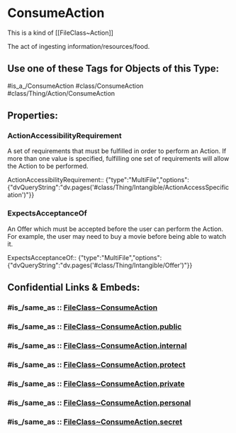 ﻿---
excludes: 
extends: FileClass~Thing/FileClass~Action
fields:
- id: 0G1HRg
  name: ActionAccessibilityRequirement
  options:
    dvQueryString: "dv.pages('#class/Thing/Intangible/ActionAccessSpecification')"
  type: MultiFile
  path: ''
- id: vyIdbm
  name: ExpectsAcceptanceOf
  options:
    dvQueryString: "dv.pages('#class/Thing/Intangible/Offer')"
  type: MultiFile
  path: ''
icon: link-2
limit: 9
mapWithTag: true
tagNames:
- class/ConsumeAction
- class/Thing/Action/ConsumeAction
- is_a_/ConsumeAction
- schema-org/ConsumeAction
tags:
- class/FileClass
- class/ConsumeAction
- is_a_/ConsumeAction
- class/Thing/Action/ConsumeAction
version: 2.0
---

# ConsumeAction
This is a kind of [[FileClass~Action]]

The act of ingesting information/resources/food.


## Use one of these Tags for Objects of this Type:

#is_a_/ConsumeAction
#class/ConsumeAction
#class/Thing/Action/ConsumeAction

## Properties:

### ActionAccessibilityRequirement
A set of requirements that must be fulfilled in order to perform an Action. If more than one value is specified, fulfilling one set of requirements will allow the Action to be performed.

ActionAccessibilityRequirement:: {"type":"MultiFile","options":{"dvQueryString":"dv.pages('#class/Thing/Intangible/ActionAccessSpecification')"}}

### ExpectsAcceptanceOf
An Offer which must be accepted before the user can perform the Action. For example, the user may need to buy a movie before being able to watch it.

ExpectsAcceptanceOf:: {"type":"MultiFile","options":{"dvQueryString":"dv.pages('#class/Thing/Intangible/Offer')"}}


## Confidential Links & Embeds: 

### #is_/same_as :: [FileClass~ConsumeAction](/_Standards/fileClass/FileClass~Thing/FileClass~Action/FileClass~ConsumeAction.md) 

### #is_/same_as :: [FileClass~ConsumeAction.public](/_public/fileClass/FileClass~Thing/FileClass~Action/FileClass~ConsumeAction.public.md) 

### #is_/same_as :: [FileClass~ConsumeAction.internal](/_internal/fileClass/FileClass~Thing/FileClass~Action/FileClass~ConsumeAction.internal.md) 

### #is_/same_as :: [FileClass~ConsumeAction.protect](/_protect/fileClass/FileClass~Thing/FileClass~Action/FileClass~ConsumeAction.protect.md) 

### #is_/same_as :: [FileClass~ConsumeAction.private](/_private/fileClass/FileClass~Thing/FileClass~Action/FileClass~ConsumeAction.private.md) 

### #is_/same_as :: [FileClass~ConsumeAction.personal](/_personal/fileClass/FileClass~Thing/FileClass~Action/FileClass~ConsumeAction.personal.md) 

### #is_/same_as :: [FileClass~ConsumeAction.secret](/_secret/fileClass/FileClass~Thing/FileClass~Action/FileClass~ConsumeAction.secret.md)


